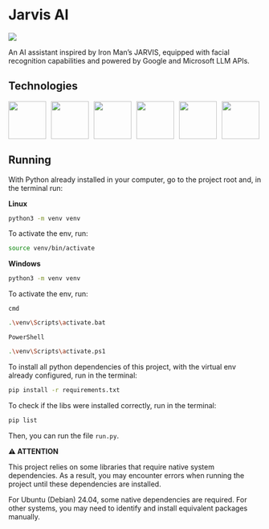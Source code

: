 # Jarvis AI

<img src="https://miro.medium.com/v2/resize:fit:3840/1*1YUR0pyV-WSKH9KrsCstCA.jpeg"/>

An AI assistant inspired by Iron Man’s JARVIS, equipped with facial recognition capabilities and powered by Google and Microsoft LLM APIs.

## Technologies

<div style="display: flex; gap: 10px; align-items: center;">
    <img src="https://img.icons8.com/?size=100&id=17949&format=png&color=000000" width="75"/>
    <img src="https://img.icons8.com/?size=100&id=22989&format=png&color=000000" width="75"/>
    <img src="https://img.icons8.com/?size=100&id=13441&format=png&color=000000" width="75"/>
    <img src="https://img.icons8.com/?size=100&id=laVIsJnTtYoj&format=png&color=000000" width="75"/>
    <img src="https://img.icons8.com/?size=100&id=20909&format=png&color=000000" width="75"/>
    <img src="https://img.icons8.com/?size=100&id=21278&format=png&color=000000" width="75"/>
</div>

## Running

With Python already installed in your computer, go to the project root and, in the terminal run:

**Linux**

```bash
python3 -m venv venv
```

To activate the env, run:


```bash
source venv/bin/activate
```


**Windows**

```bash
python3 -m venv venv
```

To activate the env, run:

`cmd`

```bash
.\venv\Scripts\activate.bat
```

`PowerShell`

```bash
.\venv\Scripts\activate.ps1
```

To install all python dependencies of this project, with the virtual env already configured, run in the terminal:

```bash
pip install -r requirements.txt
```

To check if the libs were installed correctly, run in the terminal:

```bash
pip list
```

Then, you can run the file `run.py`.

**⚠️ ATTENTION**

This project relies on some libraries that require native system dependencies. As a result, you may encounter errors when running the project until these dependencies are installed.

For Ubuntu (Debian) 24.04, some native dependencies are required.
For other systems, you may need to identify and install equivalent packages manually.
